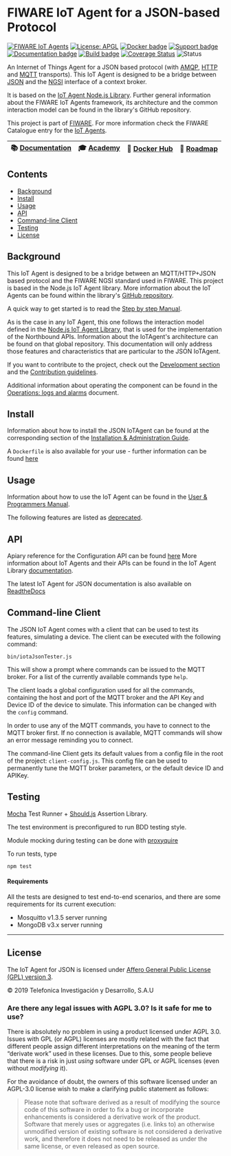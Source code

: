 # FIWARE IoT Agent for a JSON-based Protocol

[![FIWARE IoT Agents](https://nexus.lab.fiware.org/static/badges/chapters/iot-agents.svg)](https://www.fiware.org/developers/catalogue/)
[![License: APGL](https://img.shields.io/github/license/telefonicaid/iotagent-json.svg)](https://opensource.org/licenses/AGPL-3.0)
[![Docker badge](https://img.shields.io/docker/pulls/fiware/iotagent-json.svg)](https://hub.docker.com/r/fiware/iotagent-json/)
[![Support badge](https://nexus.lab.fiware.org/repository/raw/public/badges/stackoverflow/iot-agents.svg)](https://stackoverflow.com/questions/tagged/fiware+iot)
<br/>
[![Documentation badge](https://img.shields.io/readthedocs/fiware-iotagent-json.svg)](http://fiware-iotagent-json.readthedocs.io/en/latest/?badge=latest)
[![Build badge](https://img.shields.io/travis/telefonicaid/iotagent-json.svg)](https://travis-ci.org/telefonicaid/iotagent-json/)
[![Coverage Status](https://coveralls.io/repos/github/telefonicaid/iotagent-json/badge.svg?branch=master)](https://coveralls.io/github/telefonicaid/iotagent-json?branch=master)
![Status](https://nexus.lab.fiware.org/static/badges/statuses/iot-json.svg)

An Internet of Things Agent for a JSON based protocol (with [AMQP](https://www.amqp.org/),
[HTTP](https://www.w3.org/Protocols/) and [MQTT](https://mqtt.org/) transports). This IoT Agent is designed to be a
bridge between [JSON](https://json.org/) and the
[NGSI](https://swagger.lab.fiware.org/?url=https://raw.githubusercontent.com/Fiware/specifications/master/OpenAPI/ngsiv2/ngsiv2-openapi.json)
interface of a context broker.

It is based on the [IoT Agent Node.js Library](https://github.com/telefonicaid/iotagent-node-lib). Further general
information about the FIWARE IoT Agents framework, its architecture and the common interaction model can be found in the
library's GitHub repository.

This project is part of [FIWARE](https://www.fiware.org/). For more information check the FIWARE Catalogue entry for the
[IoT Agents](https://github.com/Fiware/catalogue/tree/master/iot-agents).

| :books: [Documentation](https://fiware-iotagent-json.rtfd.io) | :mortar_board: [Academy](https://fiware-academy.readthedocs.io/en/latest/iot-agents/idas) | :whale: [Docker Hub](https://hub.docker.com/r/fiware/iotagent-json/) | :dart: [Roadmap](https://github.com/telefonicaid/iotagent-json/blob/master/docs/roadmap.md) |
| ------------------------------------------------------------- | ----------------------------------------------------------------------------------------- | -------------------------------------------------------------------- | ------------------------------------------------------------------------------------------- |


## Contents

-   [Background](#background)
-   [Install](#build--install)
-   [Usage](#usage)
-   [API](#api)
-   [Command-line Client](#command-line-client)
-   [Testing](#testing)
-   [License](#license)

## Background

This IoT Agent is designed to be a bridge between an MQTT/HTTP+JSON based protocol and the FIWARE NGSI standard used in
FIWARE. This project is based in the Node.js IoT Agent library. More information about the IoT Agents can be found
within the library's [GitHub repository](https://github.com/telefonicaid/iotagent-node-lib).

A quick way to get started is to read the [Step by step Manual](./docs/stepbystep.md).

As is the case in any IoT Agent, this one follows the interaction model defined in the
[Node.js IoT Agent Library](https://github.com/telefonicaid/iotagent-node-lib), that is used for the implementation of
the Northbound APIs. Information about the IoTAgent's architecture can be found on that global repository. This
documentation will only address those features and characteristics that are particular to the JSON IoTAgent.

If you want to contribute to the project, check out the [Development section](#development) and the
[Contribution guidelines](./docs/contribution.md).

Additional information about operating the component can be found in the
[Operations: logs and alarms](docs/operations.md) document.

## Install

Information about how to install the JSON IoTAgent can be found at the corresponding section of the
[Installation & Administration Guide](docs/installationguide.md).

A `Dockerfile` is also available for your use - further information can be found [here](docker/README.md)

## Usage

Information about how to use the IoT Agent can be found in the [User & Programmers Manual](docs/usermanual.md).

The following features are listed as [deprecated](docs/deprecated.md).

## API

Apiary reference for the Configuration API can be found
[here](http://docs.telefonicaiotiotagents.apiary.io/#reference/configuration-api) More information about IoT Agents and
their APIs can be found in the IoT Agent Library [documentation](https://iotagent-node-lib.rtfd.io/).

The latest IoT Agent for JSON documentation is also available on
[ReadtheDocs](https://fiware-iotagent-json.readthedocs.io/en/latest/)

## Command-line Client

The JSON IoT Agent comes with a client that can be used to test its features, simulating a device. The client can be
executed with the following command:

```console
bin/iotaJsonTester.js
```

This will show a prompt where commands can be issued to the MQTT broker. For a list of the currently available commands
type `help`.

The client loads a global configuration used for all the commands, containing the host and port of the MQTT broker and
the API Key and Device ID of the device to simulate. This information can be changed with the `config` command.

In order to use any of the MQTT commands, you have to connect to the MQTT broker first. If no connection is available,
MQTT commands will show an error message reminding you to connect.

The command-line Client gets its default values from a config file in the root of the project: `client-config.js`. This
config file can be used to permanently tune the MQTT broker parameters, or the default device ID and APIKey.

## Testing

[Mocha](https://mochajs.org/) Test Runner + [Should.js](https://shouldjs.github.io/) Assertion Library.

The test environment is preconfigured to run BDD testing style.

Module mocking during testing can be done with [proxyquire](https://github.com/thlorenz/proxyquire)

To run tests, type

```console
npm test
```

#### Requirements

All the tests are designed to test end-to-end scenarios, and there are some requirements for its current execution:

-   Mosquitto v1.3.5 server running
-   MongoDB v3.x server running

---

## License

The IoT Agent for JSON is licensed under [Affero General Public License (GPL) version 3](./LICENSE).

© 2019 Telefonica Investigación y Desarrollo, S.A.U

### Are there any legal issues with AGPL 3.0? Is it safe for me to use?

There is absolutely no problem in using a product licensed under AGPL 3.0. Issues with GPL (or AGPL) licenses are mostly
related with the fact that different people assign different interpretations on the meaning of the term “derivate work”
used in these licenses. Due to this, some people believe that there is a risk in just _using_ software under GPL or AGPL
licenses (even without _modifying_ it).

For the avoidance of doubt, the owners of this software licensed under an AGPL-3.0 license wish to make a clarifying
public statement as follows:

> Please note that software derived as a result of modifying the source code of this software in order to fix a bug or
> incorporate enhancements is considered a derivative work of the product. Software that merely uses or aggregates (i.e.
> links to) an otherwise unmodified version of existing software is not considered a derivative work, and therefore it
> does not need to be released as under the same license, or even released as open source.
